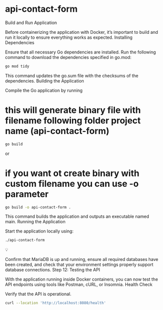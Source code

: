 # api-contact-form
Build and Run Application

Before containerizing the application with Docker, it’s important to build and run it locally to ensure everything works as expected.
Installing Dependencies

Ensure that all necessary Go dependencies are installed. Run the following command to download the dependencies specified in go.mod:

```sh
go mod tidy
```
This command updates the go.sum file with the checksums of the dependencies.
Building the Application

Compile the Go application by running

# this will generate binary file with filename following folder project name (api-contact-form)
```sh
go build 
```
or 

# if you want ot create binary with custom filename you can use -o parameter
```sh
go build -o api-contact-form .
```
This command builds the application and outputs an executable named main.
Running the Application

Start the application locally using:
```sh
./api-contact-form
```

💡

Confirm that MariaDB is up and running, ensure all required databases have been created, and check that your environment settings properly support database connections.
Step 12: Testing the API

With the application running inside Docker containers, you can now test the API endpoints using tools like Postman, cURL, or Insomnia.
Health Check

Verify that the API is operational.
```sh
curl --location 'http://localhost:8080/health'
```
